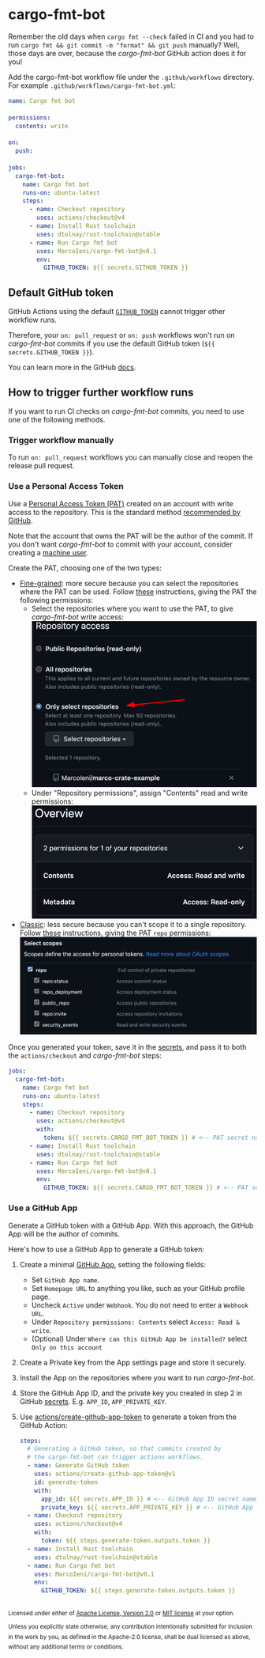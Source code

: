 # cargo-fmt-bot

Remember the old days when `cargo fmt --check` failed in CI and you had to run `cargo fmt && git commit -m "format" && git push` manually?
Well, those days are over, because the *cargo-fmt-bot* GitHub action does it for you!

Add the cargo-fmt-bot workflow file under the `.github/workflows` directory. For example `.github/workflows/cargo-fmt-bot.yml`:

```yaml
name: Cargo fmt bot

permissions:
  contents: write

on:
  push:

jobs:
  cargo-fmt-bot:
    name: Cargo fmt bot
    runs-on: ubuntu-latest
    steps:
      - name: Checkout repository
        uses: actions/checkout@v4
      - name: Install Rust toolchain
        uses: dtolnay/rust-toolchain@stable
      - name: Run Cargo fmt bot
        uses: MarcoIeni/cargo-fmt-bot@v0.1
        env:
          GITHUB_TOKEN: ${{ secrets.GITHUB_TOKEN }}
```

## Default GitHub token

GitHub Actions using the default
[`GITHUB_TOKEN`](https://docs.github.com/en/actions/security-guides/automatic-token-authentication)
cannot trigger other workflow runs.

Therefore, your `on: pull_request` or `on: push` workflows won't run on
*cargo-fmt-bot* commits if you use the default GitHub token (`${{ secrets.GITHUB_TOKEN }}`).

You can learn more in the GitHub
[docs](https://docs.github.com/en/actions/using-workflows/triggering-a-workflow#triggering-a-workflow-from-a-workflow).

## How to trigger further workflow runs

If you want to run CI checks on *cargo-fmt-bot* commits,
you need to use one of the following methods.

### Trigger workflow manually

To run `on: pull_request` workflows you can manually close and reopen the release pull request.

### Use a Personal Access Token

Use a [Personal Access Token (PAT)](https://docs.github.com/en/github/authenticating-to-github/creating-a-personal-access-token)
created on an account with write access to the repository.
This is the standard method
[recommended by GitHub](https://docs.github.com/en/actions/using-workflows/triggering-a-workflow#triggering-a-workflow-from-a-workflow).

Note that the account that owns the PAT will be the author of the commit.
If you don't want *cargo-fmt-bot* to commit with your account,
consider creating a
[machine user](https://docs.github.com/en/get-started/learning-about-github/types-of-github-accounts#personal-accounts).

Create the PAT, choosing one of the two types:

- [Fine-grained](https://docs.github.com/en/authentication/keeping-your-account-and-data-secure/creating-a-personal-access-token#fine-grained-personal-access-tokens):
  more secure because you can select the repositories where the PAT can be used.
  Follow [these](https://docs.github.com/en/authentication/keeping-your-account-and-data-secure/managing-your-personal-access-tokens#creating-a-fine-grained-personal-access-token)
  instructions, giving the PAT the following permissions:
  - Select the repositories where you want to use the PAT, to give *cargo-fmt-bot* write access:
    ![pat repository access](assets/repository-access.png)
  - Under "Repository permissions", assign "Contents" read and write permissions:
    ![pat fine permissions](assets/pat-overview.png)
- [Classic](https://docs.github.com/en/authentication/keeping-your-account-and-data-secure/creating-a-personal-access-token#personal-access-tokens-classic):
  less secure because you can't scope it to a single repository.
  Follow [these](https://docs.github.com/en/authentication/keeping-your-account-and-data-secure/managing-your-personal-access-tokens#creating-a-personal-access-token-classic)
  instructions, giving the PAT `repo` permissions:
  ![pat classic permissions](assets/pat-classic.png)

Once you generated your token, save it in the
[secrets](https://docs.github.com/en/actions/security-guides/encrypted-secrets),
and pass it to both the `actions/checkout` and *cargo-fmt-bot* steps:

```yaml
jobs:
  cargo-fmt-bot:
    name: Cargo fmt bot
    runs-on: ubuntu-latest
    steps:
      - name: Checkout repository
        uses: actions/checkout@v4
        with:
          token: ${{ secrets.CARGO_FMT_BOT_TOKEN }} # <-- PAT secret name
      - name: Install Rust toolchain
        uses: dtolnay/rust-toolchain@stable
      - name: Run Cargo fmt bot
        uses: MarcoIeni/cargo-fmt-bot@v0.1
        env:
          GITHUB_TOKEN: ${{ secrets.CARGO_FMT_BOT_TOKEN }} # <-- PAT secret name
```

### Use a GitHub App

Generate a GitHub token with a GitHub App.
With this approach, the GitHub App will be the author of commits.

Here's how to use a GitHub App to generate a GitHub token:

1. Create a minimal [GitHub App](https://docs.github.com/en/developers/apps/creating-a-github-app),
   setting the following fields:
   - Set `GitHub App name`.
   - Set `Homepage URL` to anything you like, such as your GitHub profile page.
   - Uncheck `Active` under `Webhook`. You do not need to enter a `Webhook URL`.
   - Under `Repository permissions: Contents` select `Access: Read & write`.
   - (Optional) Under `Where can this GitHub App be installed?` select `Only on this account`

2. Create a Private key from the App settings page and store it securely.

3. Install the App on the repositories where you want to run *cargo-fmt-bot*.

4. Store the GitHub App ID, and the private
   key you created in step 2 in GitHub
   [secrets](https://docs.github.com/en/actions/security-guides/encrypted-secrets).
   E.g. `APP_ID`, `APP_PRIVATE_KEY`.

5. Use
   [actions/create-github-app-token](https://github.com/actions/create-github-app-token)
   to generate a token from the GitHub Action:

   ```yaml
   steps:
     # Generating a GitHub token, so that commits created by
     # the cargo-fmt-bot can trigger actions workflows.
     - name: Generate GitHub token
       uses: actions/create-github-app-token@v1
       id: generate-token
       with:
         app_id: ${{ secrets.APP_ID }} # <-- GitHub App ID secret name
         private_key: ${{ secrets.APP_PRIVATE_KEY }} # <-- GitHub App private key secret name
     - name: Checkout repository
       uses: actions/checkout@v4
       with:
         token: ${{ steps.generate-token.outputs.token }}
     - name: Install Rust toolchain
       uses: dtolnay/rust-toolchain@stable
     - name: Run Cargo fmt bot
       uses: MarcoIeni/cargo-fmt-bot@v0.1
       env:
         GITHUB_TOKEN: ${{ steps.generate-token.outputs.token }}
   ```

<br>

<sup>
Licensed under either of <a href="LICENSE-APACHE">Apache License, Version 2.0</a>
or <a href="LICENSE-MIT">MIT license</a> at your option.
</sup>

<br>

<sub>
Unless you explicitly state otherwise, any contribution intentionally submitted
for inclusion in the work by you, as defined in the Apache-2.0 license, shall be
dual licensed as above, without any additional terms or conditions.
</sub>

